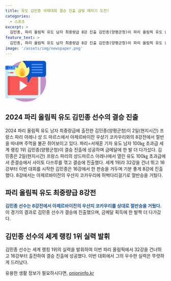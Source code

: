 ```yaml
---
title: 유도 김민종 국제대회 결승 진출 금빛 메치기 도전!
categories:
  - 스포츠
excerpt: >
  김민종, 파리 올림픽 유도 남자 최중량급 8강 진출 김민종(양평군청)이 파리 올림픽 유도 남자 100㎏ 초과급에서 세계 랭킹 1위를 차지하며 결승에 진출했다. 32강부터 출전한 그는 준결승에서 우수한 경기력을 보여 금메달에 한 발짝 더 다가갔다. 8강전에서는 우샨지 코카우리를 상대로 절반을 따내며 주목받고 있다.
feature_text: >
  김민종, 파리 올림픽 유도 남자 최중량급 8강 진출 김민종(양평군청)이 파리 올림픽 유도 남자 100㎏ 초과급에서 세계 랭킹 1위를 차지하며 결승에 진출했다. 32강부터 출전한 그는 준결승에서 우수한 경기력을 보여 금메달에 한 발짝 더 다가갔다. 8강전에서는 우샨지 코카우리를 상대로 절반을 따내며 주목받고 있다.
image: '/assets/img/newspaper.png'
---
```


<p><img src="/assets/img/news.png" alt="rentncar 속보" /></p>

<h2 data-ke-size="size26">2024 파리 올림픽 유도 김민종 선수의 결승 진출</h2>

<p data-ke-size="size16">2024 파리 올림픽 유도 남자 최중량급에 출전한 김민종(양평군청)이 2일(현지시간) 프랑스 파리 아레나 샹 드 마르스에서 아제르바이잔 우샹기 코카우리와의 8강전에서 절반을 따내며 주먹을 불끈 쥐어보이고 있다. 파리=서재훈 기자 유도 남자 100㎏ 초과급 세계 랭킹 1위 김민종(양평군청)이 결승 진출에 성공하며 금메달에 한 발 더 다가섰다. 김민종은 2일(현지시간) 프랑스 파리의 샹드마르스 아레나에서 열린 유도 100㎏ 초과급에서 준결승에서 사이토 다쓰루를 꺾고 결승에 진출했다. 세계 1위라 32강을 건너 뛰고 16강부터 이번 대회를 시작한 김민종은 16강에서 한 판승을 거두며 기분 좋게 8강에 진출했다. 8강에서는 아제르바이잔의 우샨지 코카우리에 허벅다리걸기로 절반승을 거뒀다.</p>

<h2 data-ke-size="size26">파리 올림픽 유도 최중량급 8강전</h2>

<p data-ke-size="size16"><b><span style="color: #1a5490;">김민종 선수는 8강전에서 아제르바이잔의 우샨지 코카우리를 상대로 절반승을 거뒀다.</span></b> 이 경기의 결과로 김민종 선수가 결승에 진출했으며, 금메달 획득에 한 발짝 더 다가갔다. </p>

<h2 data-ke-size="size26">김민종 선수의 세계 랭킹 1위 실력 발휘</h2>

<p data-ke-size="size16">김민종 선수는 세계 랭킹 1위의 실력을 발휘하여 이번 파리 올림픽에서 32강을 건너뛰고 16강부터 출전하여 결승 진출에 성공했다. 이번 대회에서 그의 우수한 실력은 뚜렷하게 드러났다.</p>
유용한 생활 정보가 필요하시다면, <a href="https://onioninfo.kr" rel="dofollow">onioninfo.kr</a>


